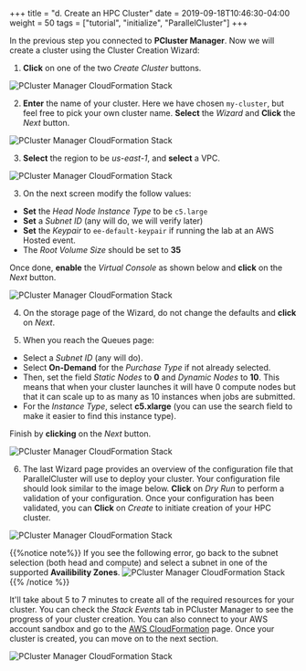 +++
title = "d. Create an HPC Cluster"
date = 2019-09-18T10:46:30-04:00
weight = 50
tags = ["tutorial", "initialize", "ParallelCluster"]
+++

In the previous step you connected to **PCluster Manager**. Now we will create a cluster using the Cluster Creation Wizard:

1. **Click** on one of the two *Create Cluster* buttons.

![PCluster Manager CloudFormation Stack](/images/hpc-aws-parallelcluster-workshop/pcm-create1.png)

2. **Enter** the name of your cluster. Here we have chosen `my-cluster`, but feel free to pick your own cluster name. **Select** the *Wizard* and **Click** the *Next* button.

![PCluster Manager CloudFormation Stack](/images/hpc-aws-parallelcluster-workshop/pcm-create2.png)

3. **Select** the region to be *us-east-1*, and **select** a VPC.

![PCluster Manager CloudFormation Stack](/images/hpc-aws-parallelcluster-workshop/pcm-create3.png)

3. On the next screen modify the follow values:

* **Set** the *Head Node Instance Type* to be `c5.large`
* **Set** a *Subnet ID* (any will do, we will verify later)
* **Set** the *Keypair* to `ee-default-keypair` if running the lab at an AWS Hosted event.
* The *Root Volume Size* should be set to **35**

Once done, **enable** the *Virtual Console* as shown below and **click** on the *Next* button.

![PCluster Manager CloudFormation Stack](/images/hpc-aws-parallelcluster-workshop/pcm-create4.png)

4. On the storage page of the Wizard, do not change the defaults and **click** on *Next*.

5. When you reach the Queues page:

* Select a *Subnet ID* (any will do).
* Select **On-Demand** for the *Purchase Type* if not already selected.
* Then, set the field *Static Nodes* to **0** and *Dynamic Nodes* to **10**. This means that when your cluster launches it will have 0 compute nodes but that it can scale up to as many as 10 instances when jobs are submitted.
* For the *Instance Type*, select **c5.xlarge** (you can use the search field to make it easier to find this instance type).

Finish by **clicking** on the *Next* button.

![PCluster Manager CloudFormation Stack](/images/hpc-aws-parallelcluster-workshop/pcm-create6.png)

6. The last Wizard page provides an overview of the configuration file that ParallelCluster will use to deploy your cluster. Your configuration file should look similar to the image below. **Click** on *Dry Run* to perform a validation of your configuration. Once your configuration has been validated, you can **Click** on *Create* to initiate creation of your HPC cluster.

![PCluster Manager CloudFormation Stack](/images/hpc-aws-parallelcluster-workshop/pcm-create7.png)

{{%notice note%}}
If you see the following error, go back to the subnet selection (both head and compute) and select a subnet in one of the supported **Availibility Zones**.
![PCluster Manager CloudFormation Stack](/images/hpc-aws-parallelcluster-workshop/subnet-az-issue.png)
{{% /notice %}}

It'll take about 5 to 7 minutes to create all of the required resources for your cluster. You can check the *Stack Events* tab in PCluster Manager to see the progress of your cluster creation. You can also connect to your AWS account sandbox and go to the [AWS CloudFormation](https://console.aws.amazon.com/cloudformation/home) page. Once your cluster is created, you can move on to the next section.

![PCluster Manager CloudFormation Stack](/images/hpc-aws-parallelcluster-workshop/pcm-create8.png)

